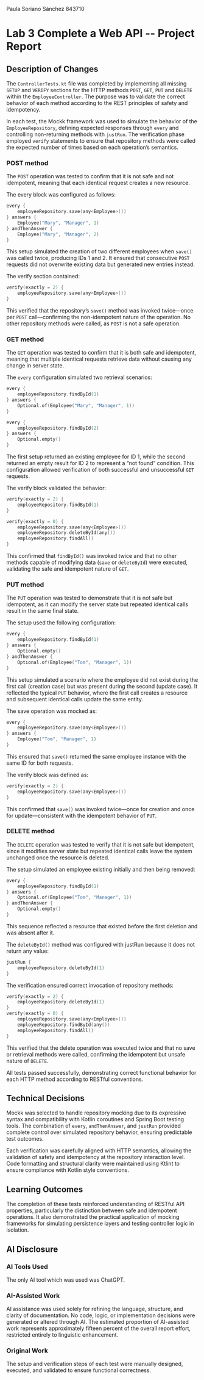 Paula Soriano Sánchez 843710

# Lab 3 Complete a Web API -- Project Report

## Description of Changes
The `ControllerTests.kt` file was completed by implementing all missing `SETUP` and `VERIFY` sections for the HTTP methods `POST`, `GET`, `PUT` and `DELETE` within the `EmployeeController`. The purpose was to validate the correct behavior of each method according to the REST principles of safety and idempotency.

In each test, the Mockk framework was used to simulate the behavior of the `EmployeeRepository`, defining expected responses through `every` and controlling non-returning methods with `justRun`. The verification phase employed `verify` statements to ensure that repository methods were called the expected number of times based on each operation’s semantics.

### POST method

The `POST` operation was tested to confirm that it is not safe and not idempotent, meaning that each identical request creates a new resource.

The every block was configured as follows:

```kotlin
every {
    employeeRepository.save(any<Employee>())
} answers {
    Employee("Mary", "Manager", 1)
} andThenAnswer {
    Employee("Mary", "Manager", 2)
}
```

This setup simulated the creation of two different employees when `save()` was called twice, producing IDs 1 and 2. It ensured that consecutive `POST` requests did not overwrite existing data but generated new entries instead.

The verify section contained:

```kotlin
verify(exactly = 2) {
    employeeRepository.save(any<Employee>())
}
```

This verified that the repository’s `save()` method was invoked twice—once per `POST` call—confirming the non-idempotent nature of the operation. No other repository methods were called, as `POST` is not a safe operation.

### GET method

The `GET` operation was tested to confirm that it is both safe and idempotent, meaning that multiple identical requests retrieve data without causing any change in server state.

The `every` configuration simulated two retrieval scenarios:

```kotlin
every {
    employeeRepository.findById(1)
} answers {
    Optional.of(Employee("Mary", "Manager", 1))
}

every {
    employeeRepository.findById(2)
} answers {
    Optional.empty()
}
```

The first setup returned an existing employee for ID 1, while the second returned an empty result for ID 2 to represent a “not found” condition. This configuration allowed verification of both successful and unsuccessful `GET` requests.

The verify block validated the behavior:
```kotlin
verify(exactly = 2) {
    employeeRepository.findById(1)
}

verify(exactly = 0) {
    employeeRepository.save(any<Employee>())
    employeeRepository.deleteById(any())
    employeeRepository.findAll()
}
```

This confirmed that `findById()` was invoked twice and that no other methods capable of modifying data (`save` or `deleteById`) were executed, validating the safe and idempotent nature of `GET`.

### PUT method

The `PUT` operation was tested to demonstrate that it is not safe but idempotent, as it can modify the server state but repeated identical calls result in the same final state.

The setup used the following configuration:
```kotlin
every {
    employeeRepository.findById(1)
} answers {
    Optional.empty()
} andThenAnswer {
    Optional.of(Employee("Tom", "Manager", 1))
}
```

This setup simulated a scenario where the employee did not exist during the first call (creation case) but was present during the second (update case). It reflected the typical `PUT` behavior, where the first call creates a resource and subsequent identical calls update the same entity.

The save operation was mocked as:
```kotlin
every {
    employeeRepository.save(any<Employee>())
} answers {
    Employee("Tom", "Manager", 1)
}
```

This ensured that `save()` returned the same employee instance with the same ID for both requests.

The verify block was defined as:

```kotlin
verify(exactly = 2) {
    employeeRepository.save(any<Employee>())
}
```

This confirmed that `save()` was invoked twice—once for creation and once for update—consistent with the idempotent behavior of `PUT`.

### DELETE method

The `DELETE` operation was tested to verify that it is not safe but idempotent, since it modifies server state but repeated identical calls leave the system unchanged once the resource is deleted.

The setup simulated an employee existing initially and then being removed:

```kotlin
every {
    employeeRepository.findById(1)
} answers {
    Optional.of(Employee("Tom", "Manager", 1))
} andThenAnswer {
    Optional.empty()
}
```

This sequence reflected a resource that existed before the first deletion and was absent after it.

The `deleteById()` method was configured with justRun because it does not return any value:

```kotlin
justRun {
    employeeRepository.deleteById(1)
}
```

The verification ensured correct invocation of repository methods:

```kotlin
verify(exactly = 2) {
    employeeRepository.deleteById(1)
}
verify(exactly = 0) {
    employeeRepository.save(any<Employee>())
    employeeRepository.findById(any())
    employeeRepository.findAll()
}
```

This verified that the delete operation was executed twice and that no save or retrieval methods were called, confirming the idempotent but unsafe nature of `DELETE`.

All tests passed successfully, demonstrating correct functional behavior for each HTTP method according to RESTful conventions.

## Technical Decisions
Mockk was selected to handle repository mocking due to its expressive syntax and compatibility with Kotlin coroutines and Spring Boot testing tools. The combination of `every`, `andThenAnswer`, and `justRun` provided complete control over simulated repository behavior, ensuring predictable test outcomes.

Each verification was carefully aligned with HTTP semantics, allowing the validation of safety and idempotency at the repository interaction level. Code formatting and structural clarity were maintained using Ktlint to ensure compliance with Kotlin style conventions.

## Learning Outcomes
The completion of these tests reinforced understanding of RESTful API properties, particularly the distinction between safe and idempotent operations. It also demonstrated the practical application of mocking frameworks for simulating persistence layers and testing controller logic in isolation.

## AI Disclosure
### AI Tools Used
The only AI tool which was used was ChatGPT.

### AI-Assisted Work
AI assistance was used solely for refining the language, structure, and clarity of documentation. No code, logic, or implementation decisions were generated or altered through AI. The estimated proportion of AI-assisted work represents approximately fifteen percent of the overall report effort, restricted entirely to linguistic enhancement.

### Original Work
The setup and verification steps of each test were manually designed, executed, and validated to ensure functional correctness.